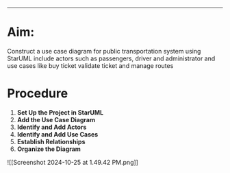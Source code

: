 ___
# Aim:
Construct a use case diagram for public transportation system using StarUML include actors such as passengers, driver and administrator and use cases like buy ticket validate ticket and manage routes

# Procedure 
 1. **Set Up the Project in StarUML**
 2. **Add the Use Case Diagram**
 3. **Identify and Add Actors**
 4. **Identify and Add Use Cases**
 5. **Establish Relationships**
 6. **Organize the Diagram**


![[Screenshot 2024-10-25 at 1.49.42 PM.png]]
